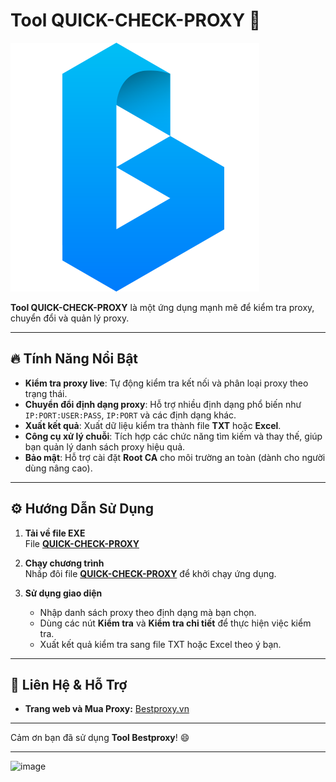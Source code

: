 # Tool QUICK-CHECK-PROXY 🚀

![Tool Bestproxy Logo](https://raw.githubusercontent.com/nvd2710/BestNet-Logo/main/bestclone4.png)

**Tool QUICK-CHECK-PROXY** là một ứng dụng mạnh mẽ để kiểm tra proxy, chuyển đổi và quản lý proxy. 

---

## 🔥 Tính Năng Nổi Bật

- **Kiểm tra proxy live**: Tự động kiểm tra kết nối và phân loại proxy theo trạng thái.
- **Chuyển đổi định dạng proxy**: Hỗ trợ nhiều định dạng phổ biến như `IP:PORT:USER:PASS`, `IP:PORT` và các định dạng khác.
- **Xuất kết quả**: Xuất dữ liệu kiểm tra thành file **TXT** hoặc **Excel**.
- **Công cụ xử lý chuỗi**: Tích hợp các chức năng tìm kiếm và thay thế, giúp bạn quản lý danh sách proxy hiệu quả.
- **Bảo mật**: Hỗ trợ cài đặt **Root CA** cho môi trường an toàn (dành cho người dùng nâng cao).

---

## ⚙️ Hướng Dẫn Sử Dụng

1. **Tải về file EXE**  
   File ****[QUICK-CHECK-PROXY](https://github.com/nvd2710/Quick-Check-Proxy/releases/download/Quick-Check-Proxy/Quick-Check-Proxy.exe)****   

2. **Chạy chương trình**  
   Nhấp đôi file **[QUICK-CHECK-PROXY](https://github.com/nvd2710/Quick-Check-Proxy/releases/download/Quick-Check-Proxy/Quick-Check-Proxy.exe)** để khởi chạy ứng dụng.

3. **Sử dụng giao diện**  
   - Nhập danh sách proxy theo định dạng mà bạn chọn.
   - Dùng các nút **Kiểm tra** và **Kiểm tra chi tiết** để thực hiện việc kiểm tra.
   - Xuất kết quả kiểm tra sang file TXT hoặc Excel theo ý bạn.

---

## 💬 Liên Hệ & Hỗ Trợ

- **Trang web và Mua Proxy:** [Bestproxy.vn](https://bestproxy.vn)

---

Cảm ơn bạn đã sử dụng **Tool Bestproxy**! 😄

---

![image](https://github.com/user-attachments/assets/7642a2d9-0250-4d00-baf1-0a5e627e4aa2)

